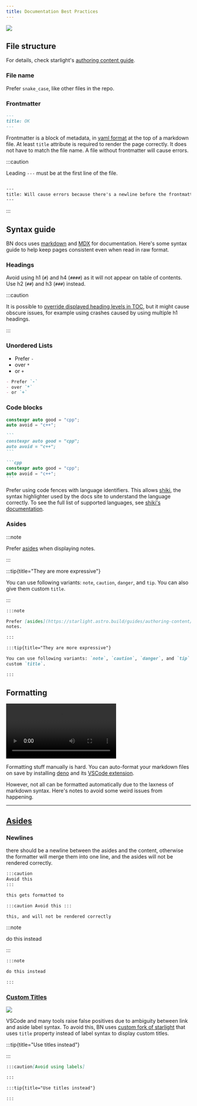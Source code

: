```yaml
---
title: Documentation Best Practices
---
```


![](https://github.com/cataclysmbnteam/Cataclysm-BN/assets/54838975/52de02a8-036e-4940-8881-9d8e1f0f4bc7)

## File structure

For details, check starlight's [authoring content guide][authoring-content].

[authoring-content]: https://starlight.astro.build/guides/authoring-content

### File name

Prefer `snake_case`, like other files in the repo.

### Frontmatter

```md
---
title: OK
---
```

Frontmatter is a block of metadata, in [yaml format][yaml] at the top of a markdown file. At least
`title` attribute is required to render the page correctly. It does not have to match the file name.
A file without frontmatter will cause errors.

[yaml]: https://yaml.org

:::caution

Leading `---` must be at the first line of the file.

<!-- deno-fmt-ignore -->
```md

---
title: Will cause errors because there's a newline before the frontmatter
---
```

:::

## Syntax guide

BN docs uses [markdown](https://en.wikipedia.org/wiki/Markdown) and [MDX](https://mdxjs.com) for
documentation. Here's some syntax guide to help keep pages consistent even when read in raw format.

### Headings

Avoid using h1 (`#`) and h4 (`####`) as it will not appear on table of contents. Use h2 (`##`) and
h3 (`###`) instead.

:::caution

It is possible to
[override displayed heading levels in TOC](https://starlight.astro.build/reference/frontmatter/#tableofcontents),
but it might cause obscure issues, for example using crashes caused by using multiple h1 headings.

:::

### Unordered Lists

- Prefer `-`
- over `*`
- or `+`

```md
- Prefer `-`
- over `*`
- or `+`
```

### Code blocks

```cpp
constexpr auto good = "cpp";
auto avoid = "c++";
```

````md
```
constexpr auto good = "cpp";
auto avoid = "c++";
```

```cpp
constexpr auto good = "cpp";
auto avoid = "c++";
```
````

Prefer using code fences with language identifiers. This allows [shiki][shiki], the syntax
highlighter used by the docs site to understand the language correctly. To see the full list of
supported languages, see [shiki's documentation][shiki-docs].

[shiki]: https://docs.astro.build/en/guides/markdown-content/#syntax-highlighting
[shiki-docs]: https://github.com/shikijs/shiki/blob/main/docs/languages.md#all-languages

### Asides

:::note

Prefer [asides](https://starlight.astro.build/guides/authoring-content/#asides) when displaying
notes.

:::

:::tip{title="They are more expressive"}

You can use following variants: `note`, `caution`, `danger`, and `tip`. You can also give them
custom `title`.

:::

```md
:::note

Prefer [asides](https://starlight.astro.build/guides/authoring-content/#asides) when displaying
notes.

:::

:::tip{title="They are more expressive"}

You can use following variants: `note`, `caution`, `danger`, and `tip`. You can also give them
custom `title`.

:::
```

## Formatting

<video controls>
  <source src="https://github.com/cataclysmbnteam/Cataclysm-BN/assets/54838975/c88319ad-175d-4148-a5e0-38b69569e7d5"
  type="video/mp4" />
</video>

Formatting stuff manually is hard. You can auto-format your markdown files on save by installing
[deno] and its [VSCode extension][deno-ext].

[deno]: https://docs.deno.com/runtime/manual/getting_started/installation
[deno-ext]: https://marketplace.visualstudio.com/items?itemName=denoland.vscode-deno

However, not all can be formatted automatically due to the laxness of markdown syntax. Here's notes
to avoid some weird issues from happening.

---

## [Asides](https://starlight.astro.build/guides/authoring-content/#asides)

### Newlines

there should be a newline between the asides and the content, otherwise the formatter will merge
them into one line, and the asides will not be rendered correctly.

<!-- deno-fmt-ignore -->
```md
:::caution
Avoid this
:::

this gets formatted to 

:::caution Avoid this :::

this, and will not be rendered correctly
```

:::note

do this instead

:::

```md
:::note

do this instead

:::
```

### [Custom Titles](https://starlight.astro.build/guides/authoring-content/#custom-aside-titles)

![](https://user-images.githubusercontent.com/54838975/266965654-71bb46d9-10fa-4fb5-a5af-54e1a6a5a9d3.png)

VSCode and many tools raise false positives due to ambiguity between link and aside label syntax. To
avoid this, BN uses [custom fork of starlight][PR] that uses `title` property instead of label
syntax to display custom titles.

[PR]: https://github.com/withastro/starlight/pull/707

:::tip{title="Use titles instead"}

:::

```md
:::caution[Avoid using labels]

:::

:::tip{title="Use titles instead"}

:::
```
